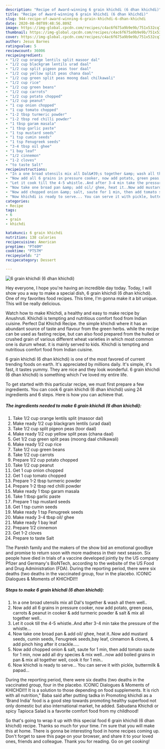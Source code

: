 ```yaml
---
description: "Recipe of Award-winning 6 grain khichdi (6 dhan khichdi)"
title: "Recipe of Award-winning 6 grain khichdi (6 dhan khichdi)"
slug: 944-recipe-of-award-winning-6-grain-khichdi-6-dhan-khichdi
date: 2020-08-08T09:48:56.809Z
image: https://img-global.cpcdn.com/recipes/c4ac6f675a9b9e9b/751x532cq70/6-grain-khichdi-6-dhan-khichdi-recipe-main-photo.jpg
thumbnail: https://img-global.cpcdn.com/recipes/c4ac6f675a9b9e9b/751x532cq70/6-grain-khichdi-6-dhan-khichdi-recipe-main-photo.jpg
cover: https://img-global.cpcdn.com/recipes/c4ac6f675a9b9e9b/751x532cq70/6-grain-khichdi-6-dhan-khichdi-recipe-main-photo.jpg
author: Jesus Barnes
ratingvalue: 5
reviewcount: 36006
recipeingredient:
- "1/2 cup orange lentils split masoor dal"
- "1/2 cup blackgram lentils urad daal"
- "1/2 cup split pigeon peas toor daal"
- "1/2 cup yellow split peas chana daal"
- "1/2 cup green split peas moong daal chilkawali"
- "1/2 cup rice"
- "1/2 cup green beans"
- "1/2 cup carrots"
- "1/2 cup potato chopped"
- "1/2 cup peanut"
- "1 cup onion chopped"
- "1 cup tomato chopped"
- "1-2 tbsp turmeric powder"
- "1-2 tbsp red chilli powder"
- "1 tbsp garam masala"
- "1 tbsp garlic paste"
- "1 tsp mustard seeds"
- "1 tsp cumin seeds"
- "1 tsp Fenugreek seeds"
- "3-4 tbsp oil ghee"
- "1 bay leaf"
- "1/2 cinnemon"
- "1-2 cloves"
- "to taste Salt"
recipeinstructions:
- "In a one broad utensils mix all Dal&#39;s together &amp; wash all them well.."
- "Now add all 6 grains in pressure cooker, now add potato, green peas, carrots &amp; peanut in cooker &amp; add turmeric powder &amp; salt &amp; mix all together well.."
- "Let it cook till the 4-5 whistle..And after 3-4 min take the pressure of the whistle..."
- "Now take one broad pan &amp; add oil/ ghee, heat it..Now add mustard seeds, cumin seeds, Fenugreek seeds,bay leaf, cinnamon &amp; cloves, &amp; add pinch hing after it crackle....."
- "Now add chopped onion &amp; salt, saute for 1 min, then add tomato saute for 1 min, now add all dry species &amp; mix well...now add boiled grains in pan &amp; mix all together well, cook it for 1 min.."
- "Now khichdi is ready to serve... You can serve it with pickle, buttermilk &amp; papad..."
categories:
- Recipe
tags:
- 6
- grain
- khichdi

katakunci: 6 grain khichdi 
nutrition: 138 calories
recipecuisine: American
preptime: "PT40M"
cooktime: "PT57M"
recipeyield: "2"
recipecategory: Dessert

---
```



![6 grain khichdi (6 dhan khichdi)](https://img-global.cpcdn.com/recipes/c4ac6f675a9b9e9b/751x532cq70/6-grain-khichdi-6-dhan-khichdi-recipe-main-photo.jpg)

Hey everyone, I hope you're having an incredible day today. Today, I will show you a way to make a special dish, 6 grain khichdi (6 dhan khichdi). One of my favorites food recipes. This time, I'm gonna make it a bit unique. This will be really delicious.

Watch how to make Khichdi, a healthy and easy to make recipe by Anushruti. Khichdi is tempting and nutritious comfort food from Indian cuisine. Perfect Dal Khichdi Recipe. the simple khichdi where it has an abundant source of taste and flavour from the green herbs. while the recipe can be used as fasting recipe, but can also food prepared from the hulled or crushed grain of various different wheat varieties in which most common one is durum wheat. it is mainly served to kids. Khichdi is tempting and nutritious comfort food from Indian cuisine.

6 grain khichdi (6 dhan khichdi) is one of the most favored of current trending foods on earth. It's appreciated by millions daily. It's simple, it's fast, it tastes yummy. They are nice and they look wonderful. 6 grain khichdi (6 dhan khichdi) is something which I've loved my entire life.


To get started with this particular recipe, we must first prepare a few ingredients. You can cook 6 grain khichdi (6 dhan khichdi) using 24 ingredients and 6 steps. Here is how you can achieve that.

<!--inarticleads1-->

##### The ingredients needed to make 6 grain khichdi (6 dhan khichdi):

1. Take 1/2 cup orange lentils split (masoor dal)
1. Make ready 1/2 cup blackgram lentils (urad daal)
1. Take 1/2 cup split pigeon peas (toor daal)
1. Make ready 1/2 cup yellow split peas (chana daal)
1. Get 1/2 cup green split peas (moong daal chilkawali)
1. Make ready 1/2 cup rice
1. Take 1/2 cup green beans
1. Take 1/2 cup carrots
1. Prepare 1/2 cup potato chopped
1. Take 1/2 cup peanut
1. Get 1 cup onion chopped
1. Get 1 cup tomato chopped
1. Prepare 1-2 tbsp turmeric powder
1. Prepare 1-2 tbsp red chilli powder
1. Make ready 1 tbsp garam masala
1. Take 1 tbsp garlic paste
1. Prepare 1 tsp mustard seeds
1. Get 1 tsp cumin seeds
1. Make ready 1 tsp Fenugreek seeds
1. Make ready 3-4 tbsp oil/ ghee
1. Make ready 1 bay leaf
1. Prepare 1/2 cinnemon
1. Get 1-2 cloves
1. Prepare to taste Salt


The Parekh family and the makers of the show bid an emotional goodbye and promise to return soon with more madness in their next season. Six people have died in trials of a vaccine developed jointly by the US company Pfizer and Germany&#39;s BioNTech, according to the website of the US Food and Drug Administration (FDA). During the reporting period, there were six deaths (two deaths in the vaccinated group, four in the placebo. ICONIC Dialogues &amp; Moments of KHICHDI!!! 

<!--inarticleads2-->

##### Steps to make 6 grain khichdi (6 dhan khichdi):

1. In a one broad utensils mix all Dal&#39;s together &amp; wash all them well..
1. Now add all 6 grains in pressure cooker, now add potato, green peas, carrots &amp; peanut in cooker &amp; add turmeric powder &amp; salt &amp; mix all together well..
1. Let it cook till the 4-5 whistle..And after 3-4 min take the pressure of the whistle...
1. Now take one broad pan &amp; add oil/ ghee, heat it..Now add mustard seeds, cumin seeds, Fenugreek seeds,bay leaf, cinnamon &amp; cloves, &amp; add pinch hing after it crackle.....
1. Now add chopped onion &amp; salt, saute for 1 min, then add tomato saute for 1 min, now add all dry species &amp; mix well...now add boiled grains in pan &amp; mix all together well, cook it for 1 min..
1. Now khichdi is ready to serve... You can serve it with pickle, buttermilk &amp; papad...


During the reporting period, there were six deaths (two deaths in the vaccinated group, four in the placebo. ICONIC Dialogues &amp; Moments of KHICHDI!!! It is a solution to those depending on food supplements. It is rich with all nutrition,&#34; Baba said after putting tadka in Promoting khichdi as a &#39;Brand India&#39; food is a good step towards promoting healthy superfood not only domestic but also international market, he added. Sabudana Khichdi or spicy Tapioca Salad is a favorite comfort food from my childhood! 

So that's going to wrap it up with this special food 6 grain khichdi (6 dhan khichdi) recipe. Thanks so much for your time. I'm sure that you will make this at home. There is gonna be interesting food in home recipes coming up. Don't forget to save this page on your browser, and share it to your loved ones, friends and colleague. Thank you for reading. Go on get cooking!
